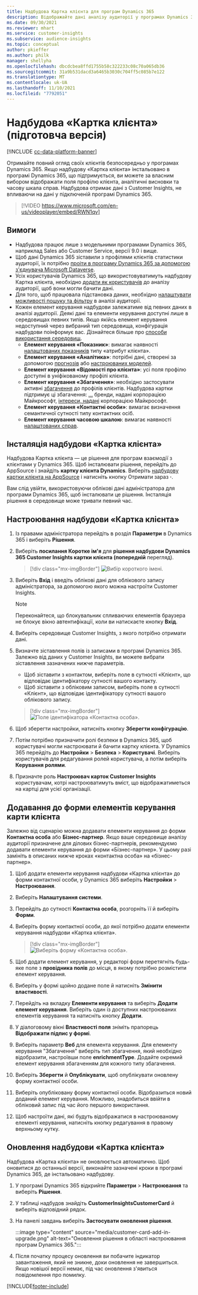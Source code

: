 ```yaml
---
title: Надбудова Картка клієнта для програм Dynamics 365
description: Відображайте дані аналізу аудиторії у програмах Dynamics 365 завдяки цій надбудові.
ms.date: 09/30/2021
ms.reviewer: mhart
ms.service: customer-insights
ms.subservice: audience-insights
ms.topic: conceptual
author: pkieffer
ms.author: philk
manager: shellyha
ms.openlocfilehash: dbcdcbea8ffd1755b58c322233c08c70a065db36
ms.sourcegitcommit: 31a9b531dacd3a6465b3030c704ff5c085b7e122
ms.translationtype: MT
ms.contentlocale: uk-UA
ms.lasthandoff: 11/10/2021
ms.locfileid: "7792051"
---
```

# <a name="customer-card-add-in-preview"></a>Надбудова «Картка клієнта» (підготовча версія)

[!INCLUDE [cc-data-platform-banner](../includes/cc-data-platform-banner.md)]

Отримайте повний огляд своїх клієнтів безпосередньо у програмах Dynamics 365. Якщо надбудову «Картка клієнта» інстальовано в програмі Dynamics 365, що підтримується, ви можете за власним вибором відображати поля профілю клієнта, аналітичні висновки та часову шкала справ. Надбудова отримає дані з Customer Insights, не впливаючи на дані у підключеній програмі Dynamics 365.

> [!VIDEO https://www.microsoft.com/en-us/videoplayer/embed/RWN1qv]

## <a name="prerequisites"></a>Вимоги

- Надбудова працює лише з модельними програмами Dynamics 365, наприклад Sales або Customer Service, версії 9.0 і вище.
- Щоб дані Dynamics 365 зіставили з профілями клієнтів статистики аудиторії, їх потрібно [проіти в програму Dynamics 365 за допомогою з'єднувача Microsoft Dataverse](connect-power-query.md).
- Усіх користувачів Dynamics 365, що використовуватимуть надбудову Картка клієнта, необхідно [додати як користувачів](permissions.md) до аналізу аудиторії, щоб вони могли бачити дані.
- Для того, щоб працювала підстановка даних, необхідно [налаштувати можливості пошуку та фільтру](search-filter-index.md) в аналізі аудиторії.
- Кожен елемент керування надбудови залежатиме від певних даних в аналізі аудиторії. Деякі дані та елементи керування доступні лише в середовищах певних типів. Якщо якійсь елемент керування недоступний через вибраний тип середовища, конфігурація надбудови поінформує вас. Дізнайтеся більше про [способи використання середовищ](work-with-business-accounts.md).
  - **Елемент керування «Показник»**: вимагає наявності [налаштованих показників](measures.md) типу «атрибут клієнта».
  - **Елемент керування «Аналітика»**: потрібні дані, створені за допомогою [прогнозів](predictions.md) або [настроюваних моделей](custom-models.md).
  - **Елемент керування «Відомості про клієнта»**: усі поля профілю доступні в уніфікованому профілі клієнта.
  - **Елемент керування «Збагачення»**: необхідно застосувати активні [збагачення](enrichment-hub.md) до профілів клієнтів. Надбудова картки підтримує ці збагачення: [...](enrichment-microsoft.md) бренди, надані корпорацією Майкрософт, [інтереси, надані](enrichment-microsoft.md) корпорацією Майкрософт.
  - **Елемент керування «Контактні особи»**: вимагає визначення семантичної сутності типу контактних осіб.
  - **Елемент керування часовою шкалою**: вимагає наявності [налаштованих справ](activities.md).

## <a name="install-the-customer-card-add-in"></a>Інсталяція надбудови «Картка клієнта»

Надбудова Картка клієнта — це рішення для програм взаємодії з клієнтами у Dynamics 365. Щоб інсталювати рішення, перейдіть до AppSource і знайдіть **картку клієнта Dynamics**. Виберіть [надбудову картки клієнта на AppSource](https://appsource.microsoft.com/product/dynamics-365/mscrm.dynamics_365_customer_insights_customer_card_addin?tab=Overview) і натисніть кнопку Отримати зараз **·**.

Вам слід увійти, використовуючи облікові дані адміністратора для програми Dynamics 365, щоб інсталювати це рішення. Інсталяція рішення в середовище може тривати певний час.

## <a name="configure-the-customer-card-add-in"></a>Настроювання надбудови «Картка клієнта»

1. Із правами адміністратора перейдіть в розділ **Параметри** в Dynamics 365 і виберіть **Рішення**.

1. Виберіть **посилання Коротке ім'я** для **рішення надбудови Dynamics 365 Customer Insights картки клієнта (попередній** перегляд).

   > [!div class="mx-imgBorder"]
   > ![Вибір короткого імені.](media/select-display-name.png "Виберіть коротке ім'я.")

1. Виберіть **Вхід** і введіть облікові дані для облікового запису адміністратора, за допомогою якого можна настроїти Customer Insights.

   > [!NOTE]
   > Переконайтеся, що блокувальник спливаючих елементів браузера не блокує вікно автентифікації, коли ви натискаєте кнопку **Вхід**.

1. Виберіть середовище Customer Insights, з якого потрібно отримати дані.

1. Визначте зіставлення полів із записами в програмі Dynamics 365. Залежно від даних у Customer Insights, ви можете вибрати зіставлення зазначених нижче параметрів.
   - Щоб зіставити з контактом, виберіть поле в сутності «Клієнт», що відповідає ідентифікатору сутності вашого контакту.
   - Щоб зіставити з обліковим записом, виберіть поле в сутності «Клієнт», що відповідає ідентифікатору сутності вашого облікового запису.

   > [!div class="mx-imgBorder"]
   > ![Поле ідентифікатора «Контактна особа».](media/contact-id-field.png "Поле ідентифікатора контактної особи.")

1. Щоб зберегти настройки, натисніть кнопку **Зберегти конфігурацію**.

1. Потім потрібно призначити ролі безпеки в Dynamics 365, щоб користувачі могли настроювати й бачити картку клієнта. У Dynamics 365 перейдіть до **Настройки** > **Безпека** > **Користувачі**. Виберіть користувачів для редагування ролей користувача, а потім виберіть **Керування ролями**.

1. Призначте роль **Настроювач карток Customer Insights** користувачам, котрі настроюватимуть вміст, що відображатиметься на картці для усієї організації.

## <a name="add-customer-card-controls-to-forms"></a>Додавання до форми елементів керування карти клієнта

Залежно від сценарію можна додавати елементи керування до форми **Контактна особа** або **Бізнес-партнер**. Якщо ваше середовище аналізу аудиторії призначене для ділових бізнес-партнерів, рекомендуємо додавати елементи керування до форми «Бізнес-партнер». У цьому разі замініть в описаних нижче кроках «контактна особа» на «бізнес-партнер».

1. Щоб додати елементи керування надбудови «Картка клієнта» до форми контактної особи, у Dynamics 365 виберіть **Настройки** > **Настроювання**.

1. Виберіть **Налаштування системи**.

1. Перейдіть до сутності **Контактна особа**, розгорніть її й виберіть **Форми**.

1. Виберіть форму контактної особи, до якої потрібно додати елементи керування надбудови «Картка клієнта».

    > [!div class="mx-imgBorder"]
    > ![Виберіть форму «Контактна особа».](media/contact-active-forms.png "Виберіть форму «Контактна особа».")

1. Щоб додати елемент керування, у редакторі форм перетягніть будь-яке поле з **провідника полів** до місця, в якому потрібно розмістити елемент керування.

1. Виберіть у формі щойно додане поле й натисніть **Змінити властивості**.

1. Перейдіть на вкладку **Елементи керування** та виберіть **Додати елемент керування**. Виберіть один із доступних настроюваних елементів керування та натисніть кнопку **Додати**.

1. У діалоговому вікні **Властивості поля** зніміть прапорець **Відображати підпис у формі**.

1. Виберіть параметр **Веб** для елемента керування. Для елементу керування "Збагачення" виберіть тип збагачення, який необхідно відобразити, настроївши поле **enrichmentType**. Додайте окремий елемент керування збагаченням для кожного типу збагачення.

1. Виберіть **Зберегти** й **Опублікувати**, щоб опублікувати оновлену форму контактної особи.

1. Виберіть опубліковану форму контактної особи. Відобразиться новий доданий елемент керування. Можливо, знадобиться ввійти в обліковий запис під час його першого використання.

1. Щоб настроїти дані, які будуть відображатися в настроюваному елементі керування, натисніть кнопку редагування в правому верхньому кутку.

## <a name="upgrade-customer-card-add-in"></a>Оновлення надбудови «Картка клієнта»

Надбудова «Картка клієнта» не оновлюється автоматично. Щоб оновитися до останньої версії, виконайте зазначені кроки в програмі Dynamics 365, де інстальовано надбудову.

1. У програмі Dynamics 365 відкрийте **Параметри** > **Настроювання** та виберіть **Рішення**.

1. У таблиці надбудов знайдіть **CustomerInsightsCustomerCard** й виберіть відповідний рядок.

1. На панелі завдань виберіть **Застосувати оновлення рішення**.

   :::image type="content" source="media/customer-card-add-in-upgrade.png" alt-text="Оновлення рішення в області настроювання програм Dynamics 365.":::

1. Після початку процесу оновлення ви побачите індикатор завантаження, який не зникне, доки оновлення не завершиться. Якщо новішої версії немає, під час оновлення з'явиться повідомлення про помилку.


[!INCLUDE[footer-include](../includes/footer-banner.md)]

